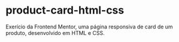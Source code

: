 # product-card-html-css
Exerício da Frontend Mentor, uma página responsiva de card de um produto, desenvolvido em HTML e CSS.
